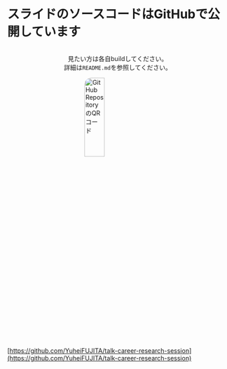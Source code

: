 <div style="display: flex; flex-direction: column; justify-content: center; align-items: center; height: 50vh;">

# スライドのソースコードはGitHubで公開しています

<p style="text-align: center;">
見たい方は各自buildしてください。<br>詳細は<code>README.md</code>を参照してください。
</p>

<img src="/qr-github.png" alt="GitHub RepositoryのQRコード" style="width:30%; border-radius: 16px;" />

[https://github.com/YuheiFUJITA/talk-career-research-session](https://github.com/YuheiFUJITA/talk-career-research-session)

</div>

